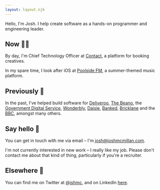 ```yaml
---
layout: layout.njk
---
```


Hello, I'm Josh. I help create software as a hands-on programmer and engineering leader.

## Now <span class="emoji">👨‍💻</span>

By day, I'm Chief Technology Officer at [Contact](https://contact.xyz), a platform for booking creatives.

In my spare time, I look after iOS at [Poolside FM](https://poolside.fm), a summer-themed music platform.

## Previously <span class="emoji">📆</span>

In the past, I've helped build software for [Deliveroo](https://deliveroo.co.uk), [The Beano](https://beano.com), the [Government Digital Service](https://gov.uk), [Wonderbly](https://wonderbly.com), [Daisie](https://daisie.com), [Banked](https://banked.com), [Bricklane](https://bricklane.com) and the [BBC](https://bbc.co.uk), amongst many others.

## Say hello <span class="emoji">👋</span>

You can get in touch with me via email – I'm [josh@joshmcmillan.com](mailto:josh@joshmcmillan.com).

I'm not currently interested in new work – I really like my job. Please don't contact me about that kind of thing, particularly if you're a recruiter.

## Elsewhere <span class="emoji">🔗</span>

You can find me on Twitter at [@jshmc](https://twitter.com/jshmc), and on LinkedIn [here](https://www.linkedin.com/in/jshmc/).
